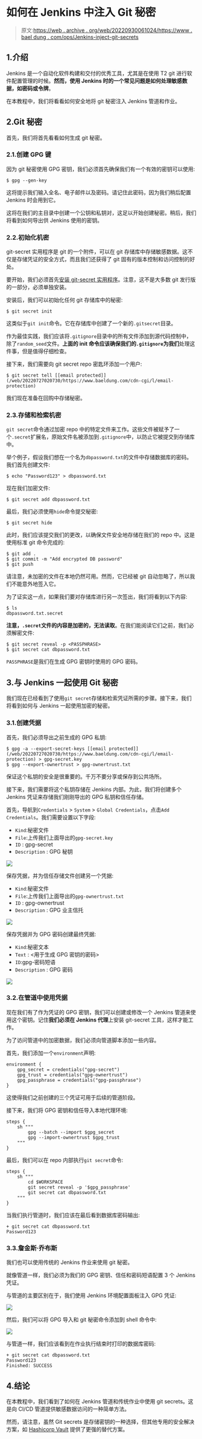 # 如何在 Jenkins 中注入 Git 秘密

> 原文:[https://web . archive . org/web/20220930061024/https://www . bael dung . com/ops/Jenkins-inject-git-secrets](https://web.archive.org/web/20220930061024/https://www.baeldung.com/ops/jenkins-inject-git-secrets)

## 1.介绍

Jenkins 是一个自动化软件构建和交付的优秀工具，尤其是在使用 T2 git 进行软件配置管理的时候。**然而，使用 Jenkins 时的一个常见问题是如何处理敏感数据，如密码或令牌**。

在本教程中，我们将看看如何安全地将 git 秘密注入 Jenkins 管道和作业。

## 2.Git 秘密

首先，我们将首先看看如何生成 git 秘密。

### 2.1.创建 GPG 键

因为 git 秘密使用 GPG 密钥，我们必须首先确保我们有一个有效的密钥可以使用:

```
$ gpg --gen-key
```

这将提示我们输入全名、电子邮件以及密码。请记住此密码，因为我们稍后配置 Jenkins 时会用到它。

这将在我们的主目录中创建一个公钥和私钥对，这足以开始创建秘密。稍后，我们将看到如何导出供 Jenkins 使用的密钥。

### 2.2.初始化机密

git-secret 实用程序是 git 的一个附件，可以在 git 存储库中存储敏感数据。这不仅是存储凭证的安全方式，而且我们还获得了 git 固有的版本控制和访问控制的好处。

要开始，我们必须首先[安装 git-secret 实用程序](https://web.archive.org/web/20220727020730/https://git-secret.io/installation)。注意，这不是大多数 git 发行版的一部分，必须单独安装。

安装后，我们可以初始化任何 git 存储库中的秘密:

```
$ git secret init
```

这类似于`git init`命令。它在存储库中创建了一个新的`.gitsecret`目录。

作为最佳实践，我们应该将`.gitignore`目录中的所有文件添加到源代码控制中，除了`random_seed`文件。**上面的 init 命令应该确保我们的`.gitignore`为我们**处理这件事，但是值得仔细检查。

接下来，我们需要向 git secret repo 密匙环添加一个用户:

```
$ git secret tell [[email protected]](/web/20220727020730/https://www.baeldung.com/cdn-cgi/l/email-protection)
```

我们现在准备在回购中存储秘密。

### 2.3.存储和检索机密

`git secret`命令通过加密 repo 中的特定文件来工作。这些文件被赋予了一个`.secret`扩展名，原始文件名被添加到`.gitignore`中，以防止它被提交到存储库中。

举个例子，假设我们想在一个名为`dbpassword.txt`的文件中存储数据库的密码。我们首先创建文件:

```
$ echo "Password123" > dbpassword.txt
```

现在我们加密文件:

```
$ git secret add dbpassword.txt
```

最后，我们必须使用`hide`命令提交秘密:

```
$ git secret hide
```

此时，我们应该提交我们的更改，以确保文件安全地存储在我们的 repo 中。这是使用标准 git 命令完成的:

```
$ git add .
$ git commit -m "Add encrypted DB password"
$ git push
```

请注意，未加密的文件在本地仍然可用。然而，它已经被 git 自动忽略了，所以我们不能意外地签入它。

为了证实这一点，如果我们要对存储库进行另一次签出，我们将看到以下内容:

```
$ ls
dbpassword.txt.secret
```

**注意，`.secret`文件的内容是加密的，无法读取**。在我们能阅读它们之前，我们必须解密文件:

```
$ git secret reveal -p <PASSPHRASE>
$ git secret cat dbpassword.txt
```

`PASSPHRASE`是我们在生成 GPG 密钥时使用的 GPG 密码。

## 3.与 Jenkins 一起使用 Git 秘密

我们现在已经看到了使用`git secret`存储和检索凭证所需的步骤。接下来，我们将看到如何与 Jenkins 一起使用加密的秘密。

### 3.1.创建凭据

首先，我们必须导出之前生成的 GPG 私钥:

```
$ gpg -a --export-secret-keys [[email protected]](/web/20220727020730/https://www.baeldung.com/cdn-cgi/l/email-protection) > gpg-secret.key
$ gpg --export-ownertrust > gpg-ownertrust.txt
```

保证这个私钥的安全是很重要的。千万不要分享或保存到公共场所。

接下来，我们需要将这个私钥存储在 Jenkins 内部。为此，我们将创建多个 Jenkins 凭证来存储我们刚刚导出的 GPG 私钥和信任存储。

首先，导航到`Credentials` > `System` > `Global Credentials`，点击`Add Credentials`。我们需要设置以下字段:

*   `Kind`:秘密文件
*   `File`:上传我们上面导出的`gpg-secret.key`
*   `ID` : gpg-secret
*   `Description` : GPG 秘钥

[![](../Images/def7b96a038b7d78b501f31c620584ea.png)](/web/20220727020730/https://www.baeldung.com/wp-content/uploads/2020/05/git-secret-jenkins-secret-key.jpg)

保存凭据，并为信任存储文件创建另一个凭据:

*   `Kind`:秘密文件
*   `File`:上传我们上面导出的`gpg-ownertrust.txt`
*   `ID` : gpg-ownertrust
*   `Description` : GPG 业主信托

[![](../Images/89c1bb5106e3f8bb6b2e9b76439d598e.png)](/web/20220727020730/https://www.baeldung.com/wp-content/uploads/2020/05/git-secret-jenkins-owner-trust-scaled.jpg)

保存凭据并为 GPG 密码创建最终凭据:

*   `Kind`:秘密文本
*   `Text` : <用于生成 GPG 密钥的密码>
*   `ID`:gpg-密码短语
*   `Description` : GPG 密码

[![](../Images/44b08556f9fb3bdd314349f98bbf37a9.png)](/web/20220727020730/https://www.baeldung.com/wp-content/uploads/2020/05/git-secret-jenkins-passphrase-scaled-1.jpg)

### 3.2.在管道中使用凭据

现在我们有了作为凭证的 GPG 密钥，我们可以创建或修改一个 Jenkins 管道来使用这个密钥。记住**我们必须在 Jenkins 代理**上安装 git-secret 工具，这样才能工作。

为了访问管道中的加密数据，我们必须向管道脚本添加一些内容。

首先，我们添加一个`environment`声明:

```
environment {
    gpg_secret = credentials("gpg-secret")
    gpg_trust = credentials("gpg-ownertrust")
    gpg_passphrase = credentials("gpg-passphrase")
}
```

这使得我们之前创建的三个凭证可用于后续的管道阶段。

接下来，我们将 GPG 密钥和信任导入本地代理环境:

```
steps {
    sh """
        gpg --batch --import $gpg_secret
        gpg --import-ownertrust $gpg_trust
    """
}
```

最后，我们可以在 repo 内部执行`git secret`命令:

```
steps {
    sh """
        cd $WORKSPACE
        git secret reveal -p '$gpg_passphrase'
        git secret cat dbpassword.txt
    """
}
```

当我们执行管道时，我们应该在最后看到数据库密码输出:

```
+ git secret cat dbpassword.txt
Password123
```

### 3.3.詹金斯·乔布斯

我们也可以使用传统的 Jenkins 作业来使用 git 秘密。

就像管道一样，我们必须为我们的 GPG 密钥、信任和密码短语配置 3 个 Jenkins 凭证。

与管道的主要区别在于，我们使用 Jenkins 环境配置面板注入 GPG 凭证:

[![](../Images/2893d30e8ca9d3e12cc06230c528ea9c.png)](/web/20220727020730/https://www.baeldung.com/wp-content/uploads/2020/05/git-secret-jenkins-job.jpg)

然后，我们可以将 GPG 导入和 git 秘密命令添加到 shell 命令中:

[![](../Images/6246eaacab3c7eb5c0e1d09edd10b8c7.png)](/web/20220727020730/https://www.baeldung.com/wp-content/uploads/2020/05/git-secret-jenkins-job-shell-scripts.jpg)

与管道一样，我们应该看到在作业执行结束时打印的数据库密码:

```
+ git secret cat dbpassword.txt
Password123
Finished: SUCCESS
```

## 4.结论

在本教程中，我们看到了如何在 Jenkins 管道和传统作业中使用 git secrets。这是向 CI/CD 管道提供敏感数据访问的一种简单方法。

然而，请注意，虽然 Git secrets 是存储密钥的一种选择，但其他专用的安全解决方案，如 [Hashicorp Vault](/web/20220727020730/https://www.baeldung.com/vault) 提供了更强的替代方案。